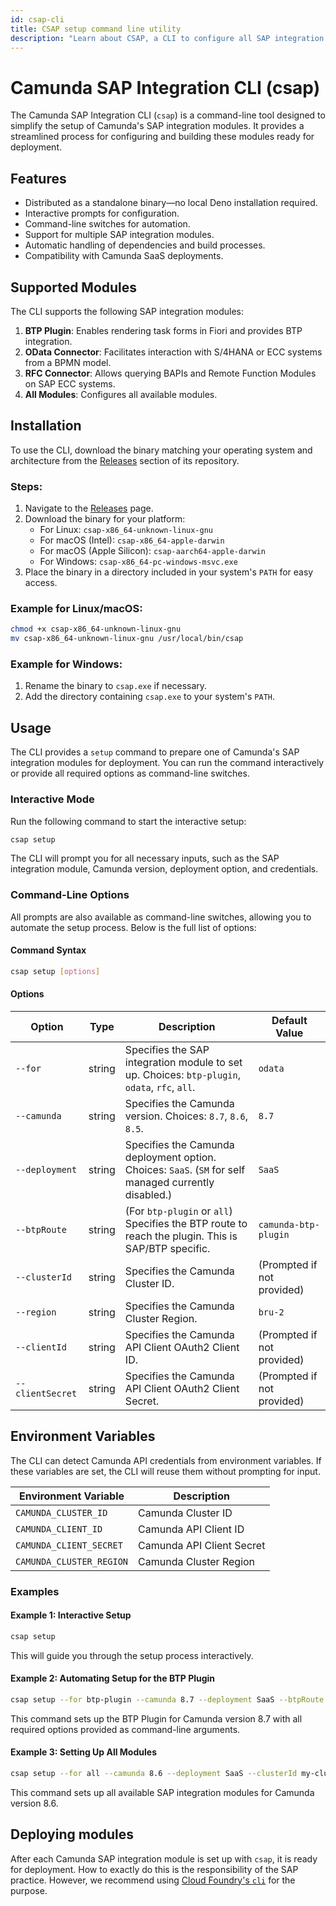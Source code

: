 ```yaml
---
id: csap-cli
title: CSAP setup command line utility
description: "Learn about CSAP, a CLI to configure all SAP integration artifacts for deployment."
---
```


# Camunda SAP Integration CLI (csap)

The Camunda SAP Integration CLI (`csap`) is a command-line tool designed to simplify the setup of Camunda's SAP integration modules. It provides a streamlined process for configuring and building these modules ready for deployment.

## Features

- Distributed as a standalone binary—no local Deno installation required.
- Interactive prompts for configuration.
- Command-line switches for automation.
- Support for multiple SAP integration modules.
- Automatic handling of dependencies and build processes.
- Compatibility with Camunda SaaS deployments.

## Supported Modules

The CLI supports the following SAP integration modules:

1. **BTP Plugin**: Enables rendering task forms in Fiori and provides BTP integration.
2. **OData Connector**: Facilitates interaction with S/4HANA or ECC systems from a BPMN model.
3. **RFC Connector**: Allows querying BAPIs and Remote Function Modules on SAP ECC systems.
4. **All Modules**: Configures all available modules.

## Installation

To use the CLI, download the binary matching your operating system and architecture from the [Releases](https://github.com/camunda/csap-cli/releases) section of its repository.

### Steps:

1. Navigate to the [Releases](https://github.com/camunda/csap-cli/releases) page.
2. Download the binary for your platform:
   - For Linux: `csap-x86_64-unknown-linux-gnu`
   - For macOS (Intel): `csap-x86_64-apple-darwin`
   - For macOS (Apple Silicon): `csap-aarch64-apple-darwin`
   - For Windows: `csap-x86_64-pc-windows-msvc.exe`
3. Place the binary in a directory included in your system's `PATH` for easy access.

### Example for Linux/macOS:

```bash
chmod +x csap-x86_64-unknown-linux-gnu
mv csap-x86_64-unknown-linux-gnu /usr/local/bin/csap
```

### Example for Windows:

1. Rename the binary to `csap.exe` if necessary.
2. Add the directory containing `csap.exe` to your system's `PATH`.

## Usage

The CLI provides a `setup` command to prepare one of Camunda's SAP integration modules for deployment. You can run the command interactively or provide all required options as command-line switches.

### Interactive Mode

Run the following command to start the interactive setup:

```bash
csap setup
```

The CLI will prompt you for all necessary inputs, such as the SAP integration module, Camunda version, deployment option, and credentials.

### Command-Line Options

All prompts are also available as command-line switches, allowing you to automate the setup process. Below is the full list of options:

#### Command Syntax

```bash
csap setup [options]
```

#### Options

| Option           | Type   | Description                                                                                           | Default Value              |
| ---------------- | ------ | ----------------------------------------------------------------------------------------------------- | -------------------------- |
| `--for`          | string | Specifies the SAP integration module to set up. Choices: `btp-plugin`, `odata`, `rfc`, `all`.         | `odata`                    |
| `--camunda`      | string | Specifies the Camunda version. Choices: `8.7`, `8.6`, `8.5`.                                          | `8.7`                      |
| `--deployment`   | string | Specifies the Camunda deployment option. Choices: `SaaS`. (`SM` for self managed currently disabled.) | `SaaS`                     |
| `--btpRoute`     | string | (For `btp-plugin` or `all`) Specifies the BTP route to reach the plugin. This is SAP/BTP specific.    | `camunda-btp-plugin`       |
| `--clusterId`    | string | Specifies the Camunda Cluster ID.                                                                     | (Prompted if not provided) |
| `--region`       | string | Specifies the Camunda Cluster Region.                                                                 | `bru-2`                    |
| `--clientId`     | string | Specifies the Camunda API Client OAuth2 Client ID.                                                    | (Prompted if not provided) |
| `--clientSecret` | string | Specifies the Camunda API Client OAuth2 Client Secret.                                                | (Prompted if not provided) |

## Environment Variables

The CLI can detect Camunda API credentials from environment variables. If these variables are set, the CLI will reuse them without prompting for input.

| Environment Variable     | Description               |
| ------------------------ | ------------------------- |
| `CAMUNDA_CLUSTER_ID`     | Camunda Cluster ID        |
| `CAMUNDA_CLIENT_ID`      | Camunda API Client ID     |
| `CAMUNDA_CLIENT_SECRET`  | Camunda API Client Secret |
| `CAMUNDA_CLUSTER_REGION` | Camunda Cluster Region    |

### Examples

#### Example 1: Interactive Setup

```bash
csap setup
```

This will guide you through the setup process interactively.

#### Example 2: Automating Setup for the BTP Plugin

```bash
csap setup --for btp-plugin --camunda 8.7 --deployment SaaS --btpRoute my-btp-route --clusterId my-cluster-id --region my-region --clientId my-client-id --clientSecret my-client-secret
```

This command sets up the BTP Plugin for Camunda version 8.7 with all required options provided as command-line arguments.

#### Example 3: Setting Up All Modules

```bash
csap setup --for all --camunda 8.6 --deployment SaaS --clusterId my-cluster-id --region my-region --clientId my-client-id --clientSecret my-client-secret
```

This command sets up all available SAP integration modules for Camunda version 8.6.

## Deploying modules

After each Camunda SAP integration module is set up with `csap`, it is ready for deployment. How to exactly do this is the responsibility of the SAP practice. However, we recommend using [Cloud Foundry's `cli`](https://github.com/cloudfoundry/cli) for the purpose.

